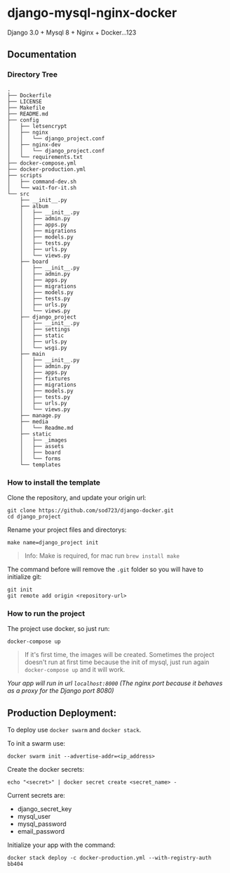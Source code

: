 # django-mysql-nginx-docker
Django 3.0 + Mysql 8 + Nginx + Docker...123

## Documentation ##

### Directory Tree ###
```
.
├── Dockerfile
├── LICENSE
├── Makefile
├── README.md
├── config
│   ├── letsencrypt
│   ├── nginx
│   │   └── django_project.conf
│   ├── nginx-dev
│   │   └── django_project.conf
│   └── requirements.txt
├── docker-compose.yml
├── docker-production.yml
├── scripts
│   ├── command-dev.sh
│   └── wait-for-it.sh
└── src
    ├── __init__.py
    ├── album
    │   ├── __init__.py
    │   ├── admin.py
    │   ├── apps.py
    │   ├── migrations
    │   ├── models.py
    │   ├── tests.py
    │   ├── urls.py
    │   └── views.py
    ├── board
    │   ├── __init__.py
    │   ├── admin.py
    │   ├── apps.py
    │   ├── migrations
    │   ├── models.py
    │   ├── tests.py
    │   ├── urls.py
    │   └── views.py
    ├── django_project
    │   ├── __init__.py
    │   ├── settings
    │   ├── static
    │   ├── urls.py
    │   └── wsgi.py
    ├── main
    │   ├── __init__.py
    │   ├── admin.py
    │   ├── apps.py
    │   ├── fixtures
    │   ├── migrations
    │   ├── models.py
    │   ├── tests.py
    │   ├── urls.py
    │   └── views.py
    ├── manage.py
    ├── media
    │   └── Readme.md
    ├── static
    │   ├── _images
    │   ├── assets
    │   ├── board
    │   └── forms
    └── templates
```

### How to install the template ###

Clone the repository, and update your origin url: 
```
git clone https://github.com/sod723/django-docker.git
cd django_project
```

Rename your project files and directorys:
```
make name=django_project init
```
> Info: Make is required, for mac run `brew install make`

The command before will remove the `.git` folder so you will have to initialize git:
```
git init
git remote add origin <repository-url>
```

### How to run the project ###

The project use docker, so just run:

`docker-compose up`

> If it's first time, the images will be created. Sometimes the project doesn't run at first time because the init of mysql, just run again `docker-compose up` and it will work.

*Your app will run in url `localhost:8000` (The nginx port because it behaves as a proxy for the Django port 8080)*

## Production Deployment: ##

To deploy use `docker swarm` and `docker stack`.

To init a swarm use:
```
docker swarm init --advertise-addr=<ip_address>
```

Create the docker secrets:
```
echo "<secret>" | docker secret create <secret_name> -
```

Current secrets are:

* django_secret_key
* mysql_user
* mysql_password
* email_password

Initialize your app with the command:
```
docker stack deploy -c docker-production.yml --with-registry-auth bb404
```
